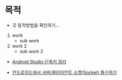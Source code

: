 # 목적

* 깃 동작방법을 확인하기...

1. work
    - sub work
2. work 2
    - sub work 2


* [Android Studio 단축키 정리](https://medium.com/@joongwon/android-studio-%EB%8B%A8%EC%B6%95%ED%82%A4-%EC%A0%95%EB%A6%AC-557733f5a5a)

* [안드로이드에서 서버/클라이언트 소켓(Socket) 통신하기](http://pulsebeat.tistory.com/24)



